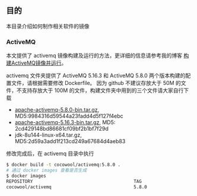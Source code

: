 ## 目的

本目录介绍如何制作相关软件的镜像

### ActiveMQ

本文提供了 activemq 镜像构建及运行的方法，更详细的信息请参考我的博客 [构建ActiveMQ镜像并运行](http://www.edulinks.cn/2021/10/21/20211021-make-activemq-docker-image/)。

activemq 文件夹提供了 ActiveMQ 5.16.3 和 ActiveMQ 5.8.0 两个版本构建的配置文件，请根据需要修改 Dockerfile。
因为 github 不建议存放大于 50M 的文件，不支持存放大于 100M 的文件，构建文件夹中用到的三个文件请大家自行下载

* [apache-activemq-5.8.0-bin.tar.gz](http://archive.apache.org/dist/activemq/apache-activemq/5.8.0/apache-activemq-5.8.0-bin.tar.gz), MD5:9984316d59544a23fadd4d5f127f4ebc
* [apache-activemq-5.16.3-bin.tar.gz](http://archive.apache.org/dist/activemq/5.16.3/apache-activemq-5.16.3-bin.tar.gz), MD5: 2cd429148bd86681cf09bf2b1bf7f29d
* jdk-8u144-linux-x64.tar.gz, MD5:2d59a3add1f213cd249a67684d4aeb83

修改完成后，在 activemq 目录中执行

```sh
$ docker build -t cocowool/activemq:5.8.0 .
# 通过 docker images 查看是否生成
$ docker images
REPOSITORY                                      TAG                     IMAGE ID       CREATED         SIZE
cocowool/activemq                               5.8.0                   f6bc0084d1a5   12 hours ago    661MB
```
